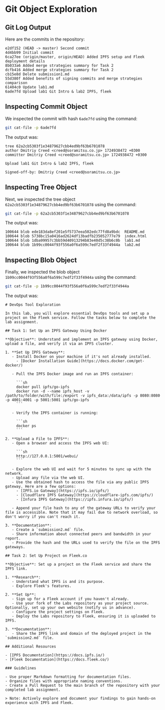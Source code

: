 
# Git Object Exploration

## Git Log Output

Here are the commits in the repository:

```
e2df152 (HEAD -> master) Second commit
4d4bb99 Initial commit
6ca27ee (origin/master, origin/HEAD) Added IPFS setup and Fleek deployment details
8b033a6 Added merge strategies summary for Task 2
dcfb416 Added merge strategies summary for Task 2
cb15e8d Delete submission1.md
55d380f Added benefits of signing commits and merge strategies comparison
61404c0 Update lab1.md
6ade7fd Upload lab1 Git Intro & lab2 IPFS, fleek
```

## Inspecting Commit Object

We inspected the commit with hash `6ade7fd` using the command:

```bash
git cat-file -p 6ade7fd
```

The output was:

```
tree 62a2cb5303f1e34879627cbb4ed9bf63b6701078
author Dmitriy Creed <creed@soramitsu.co.jp> 1724938472 +0300
committer Dmitriy Creed <creed@soramitsu.co.jp> 1724938472 +0300

Upload lab1 Git Intro & lab2 IPFS, fleek

Signed-off-by: Dmitriy Creed <creed@soramitsu.co.jp>
```

## Inspecting Tree Object

Next, we inspected the tree object `62a2cb5303f1e34879627cbb4ed9bf63b6701078` using the command:

```bash
git cat-file -p 62a2cb5303f1e34879627cbb4ed9bf63b6701078
```

The output was:

```
100644 blob ede183da8ef201e5f5737eea502edc77fd8a9bdc  README.md
100644 blob 5738bc15a0416ad2624df13badfb235052777e79  index.html
100644 blob 1dba99957c3bb59d40913294b83e40d5c38b6c0b  lab1.md
100644 blob 1b99cc0044f93f556a0f6a599c7edf2f33f4944a  lab2.md
```

## Inspecting Blob Object

Finally, we inspected the blob object `1b99cc0044f93f556a0f6a599c7edf2f33f4944a` using the command:

```bash
git cat-file -p 1b99cc0044f93f556a0f6a599c7edf2f33f4944a
```

The output was:

```
# DevOps Tool Exploration

In this lab, you will explore essential DevOps tools and set up a project on the Fleek service. Follow the tasks below to complete the lab assignment.

## Task 1: Set Up an IPFS Gateway Using Docker

**Objective**: Understand and implement an IPFS gateway using Docker, upload a file, and verify it via an IPFS cluster.

1. **Set Up IPFS Gateway**:
   - Install Docker on your machine if it's not already installed.
     - [Docker Installation Guide](https://docs.docker.com/get-docker/)

   - Pull the IPFS Docker image and run an IPFS container:

     ```sh
     docker pull ipfs/go-ipfs
     docker run -d --name ipfs_host -v /path/to/folder/with/file:/export -v ipfs_data:/data/ipfs -p 8080:8080 -p 4001:4001 -p 5001:5001 ipfs/go-ipfs
     ```

   - Verify the IPFS container is running:

     ```sh
     docker ps
     ```

2. **Upload a File to IPFS**:
   - Open a browser and access the IPFS web UI:

     ```sh
     http://127.0.0.1:5001/webui/
     ```

   - Explore the web UI and wait for 5 minutes to sync up with the network.
   - Upload any file via the web UI.
   - Use the obtained hash to access the file via any public IPFS gateway. Here are a few options:
     - [IPFS.io Gateway](https://ipfs.io/ipfs/)
     - [Cloudflare IPFS Gateway](https://cloudflare-ipfs.com/ipfs/)
     - [Infura IPFS Gateway](https://ipfs.infura.io/ipfs/)

   - Append your file hash to any of the gateway URLs to verify your file is accessible. Note that it may fail due to network overload, so don't worry if you can't reach it.

3. **Documentation**:
   - Create a `submission2.md` file.
   - Share information about connected peers and bandwidth in your report.
   - Provide the hash and the URLs used to verify the file on the IPFS gateways.

## Task 2: Set Up Project on Fleek.co

**Objective**: Set up a project on the Fleek service and share the IPFS link.

1. **Research**:
   - Understand what IPFS is and its purpose.
   - Explore Fleek's features.

2. **Set Up**:
   - Sign up for a Fleek account if you haven't already.
   - Use your fork of the Labs repository as your project source. Optionally, set up your own website (notify us in advance).
   - Configure the project settings on Fleek.
   - Deploy the Labs repository to Fleek, ensuring it is uploaded to IPFS.

3. **Documentation**:
   - Share the IPFS link and domain of the deployed project in the `submission2.md` file.

## Additional Resources

- [IPFS Documentation](https://docs.ipfs.io/)
- [Fleek Documentation](https://docs.fleek.co/)

### Guidelines

- Use proper Markdown formatting for documentation files.
- Organize files with appropriate naming conventions.
- Create a Pull Request to the main branch of the repository with your completed lab assignment.

> Note: Actively explore and document your findings to gain hands-on experience with IPFS and Fleek.

